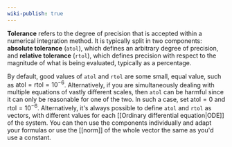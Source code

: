 ```yaml
---
wiki-publish: true
---
```

**Tolerance** refers to the degree of precision that is accepted within a numerical integration method. It is typically split in two components: **absolute tolerance** (`atol`), which defines an arbitrary degree of precision, and **relative tolerance** (`rtol`), which defines precision with respect to the magnitude of what is being evaluated, typically as a percentage.

By default, good values of `atol` and `rtol` are some small, equal value, such as $\text{atol}=\text{rtol}=10^{-6}$. Alternatively, if you are simultaneously dealing with multiple equations of vastly different scales, then `atol` can be harmful since it can only be reasonable for one of the two. In such a case, set $\text{atol}=0$ and $\text{rtol}=10^{-6}$. Alternatively, it's always possible to define `atol` and `rtol` as vectors, with different values for each [[Ordinary differential equation|ODE]] of the system. You can then use the components individually and adapt your formulas or use the [[norm]] of the whole vector the same as you'd use a constant.